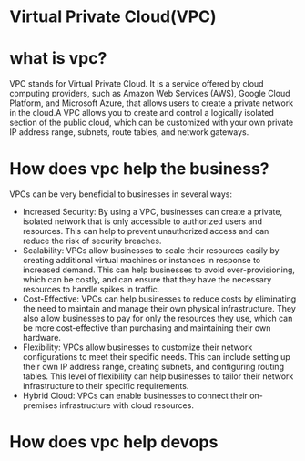 # Virtual Private Cloud(VPC)

# what is vpc?
VPC stands for Virtual Private Cloud. It is a service offered by cloud computing providers, such as Amazon Web Services (AWS), Google Cloud Platform, and Microsoft Azure, that allows users to create a private network in the cloud.A VPC allows you to create and control a logically isolated section of the public cloud, which can be customized with your own private IP address range, subnets, route tables, and network gateways.

# How does vpc help the business?
VPCs can be very beneficial to businesses in several ways:
- Increased Security: By using a VPC, businesses can create a private, isolated network that is only accessible to authorized users and resources. This can help to prevent unauthorized access and can reduce the risk of security breaches.
- Scalability: VPCs allow businesses to scale their resources easily by creating additional virtual machines or instances in response to increased demand. This can help businesses to avoid over-provisioning, which can be costly, and can ensure that they have the necessary resources to handle spikes in traffic.
- Cost-Effective: VPCs can help businesses to reduce costs by eliminating the need to maintain and manage their own physical infrastructure. They also allow businesses to pay for only the resources they use, which can be more cost-effective than purchasing and maintaining their own hardware.
- Flexibility: VPCs allow businesses to customize their network configurations to meet their specific needs. This can include setting up their own IP address range, creating subnets, and configuring routing tables. This level of flexibility can help businesses to tailor their network infrastructure to their specific requirements.
- Hybrid Cloud: VPCs can enable businesses to connect their on-premises infrastructure with cloud resources.

# How does vpc help devops